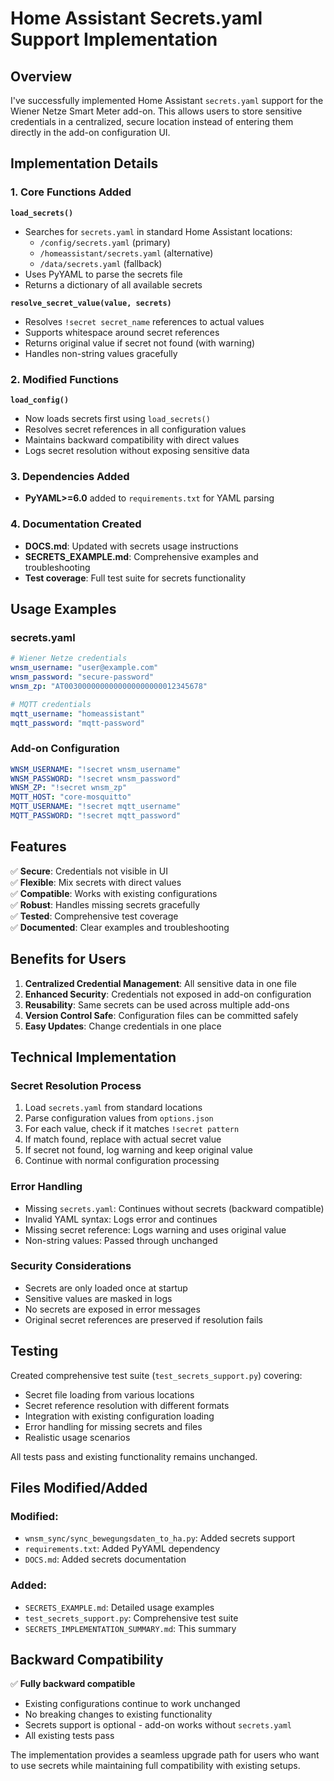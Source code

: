 # Home Assistant Secrets.yaml Support Implementation

## Overview

I've successfully implemented Home Assistant `secrets.yaml` support for the Wiener Netze Smart Meter add-on. This allows users to store sensitive credentials in a centralized, secure location instead of entering them directly in the add-on configuration UI.

## Implementation Details

### 1. Core Functions Added

**`load_secrets()`**
- Searches for `secrets.yaml` in standard Home Assistant locations:
  - `/config/secrets.yaml` (primary)
  - `/homeassistant/secrets.yaml` (alternative)
  - `/data/secrets.yaml` (fallback)
- Uses PyYAML to parse the secrets file
- Returns a dictionary of all available secrets

**`resolve_secret_value(value, secrets)`**
- Resolves `!secret secret_name` references to actual values
- Supports whitespace around secret references
- Returns original value if secret not found (with warning)
- Handles non-string values gracefully

### 2. Modified Functions

**`load_config()`**
- Now loads secrets first using `load_secrets()`
- Resolves secret references in all configuration values
- Maintains backward compatibility with direct values
- Logs secret resolution without exposing sensitive data

### 3. Dependencies Added

- **PyYAML>=6.0** added to `requirements.txt` for YAML parsing

### 4. Documentation Created

- **DOCS.md**: Updated with secrets usage instructions
- **SECRETS_EXAMPLE.md**: Comprehensive examples and troubleshooting
- **Test coverage**: Full test suite for secrets functionality

## Usage Examples

### secrets.yaml
```yaml
# Wiener Netze credentials
wnsm_username: "user@example.com"
wnsm_password: "secure-password"
wnsm_zp: "AT0030000000000000000000012345678"

# MQTT credentials
mqtt_username: "homeassistant"
mqtt_password: "mqtt-password"
```

### Add-on Configuration
```yaml
WNSM_USERNAME: "!secret wnsm_username"
WNSM_PASSWORD: "!secret wnsm_password"
WNSM_ZP: "!secret wnsm_zp"
MQTT_HOST: "core-mosquitto"
MQTT_USERNAME: "!secret mqtt_username"
MQTT_PASSWORD: "!secret mqtt_password"
```

## Features

✅ **Secure**: Credentials not visible in UI  
✅ **Flexible**: Mix secrets with direct values  
✅ **Compatible**: Works with existing configurations  
✅ **Robust**: Handles missing secrets gracefully  
✅ **Tested**: Comprehensive test coverage  
✅ **Documented**: Clear examples and troubleshooting  

## Benefits for Users

1. **Centralized Credential Management**: All sensitive data in one file
2. **Enhanced Security**: Credentials not exposed in add-on configuration
3. **Reusability**: Same secrets can be used across multiple add-ons
4. **Version Control Safe**: Configuration files can be committed safely
5. **Easy Updates**: Change credentials in one place

## Technical Implementation

### Secret Resolution Process
1. Load `secrets.yaml` from standard locations
2. Parse configuration values from `options.json`
3. For each value, check if it matches `!secret pattern`
4. If match found, replace with actual secret value
5. If secret not found, log warning and keep original value
6. Continue with normal configuration processing

### Error Handling
- Missing `secrets.yaml`: Continues without secrets (backward compatible)
- Invalid YAML syntax: Logs error and continues
- Missing secret reference: Logs warning and uses original value
- Non-string values: Passed through unchanged

### Security Considerations
- Secrets are only loaded once at startup
- Sensitive values are masked in logs
- No secrets are exposed in error messages
- Original secret references are preserved if resolution fails

## Testing

Created comprehensive test suite (`test_secrets_support.py`) covering:
- Secret file loading from various locations
- Secret reference resolution with different formats
- Integration with existing configuration loading
- Error handling for missing secrets and files
- Realistic usage scenarios

All tests pass and existing functionality remains unchanged.

## Files Modified/Added

### Modified:
- `wnsm_sync/sync_bewegungsdaten_to_ha.py`: Added secrets support
- `requirements.txt`: Added PyYAML dependency
- `DOCS.md`: Added secrets documentation

### Added:
- `SECRETS_EXAMPLE.md`: Detailed usage examples
- `test_secrets_support.py`: Comprehensive test suite
- `SECRETS_IMPLEMENTATION_SUMMARY.md`: This summary

## Backward Compatibility

✅ **Fully backward compatible**
- Existing configurations continue to work unchanged
- No breaking changes to existing functionality
- Secrets support is optional - add-on works without `secrets.yaml`
- All existing tests pass

The implementation provides a seamless upgrade path for users who want to use secrets while maintaining full compatibility with existing setups.